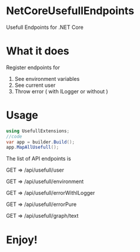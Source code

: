 # NetCoreUsefullEndpoints

Usefull Endpoints for .NET Core

# What it does

Register endpoints for

1. See environment variables
2. See current user
3. Throw error ( with ILogger or without )


# Usage

```csharp
using UsefullExtensions;
//code
var app = builder.Build();
app.MapAllUsefull();

```

The list of API endpoints is

GET => /api​/usefull​/user

GET => ​/api​/usefull​/environment

GET => ​/api​/usefull​/errorWithILogger

GET => ​/api​/usefull​/errorPure

GET => ​/api​/usefull​/graph​/text

# Enjoy!